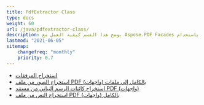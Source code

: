 ```yaml
---
title: PdfExtractor Class
type: docs
weight: 60
url: /java/pdfextractor-class/
description: يوضح هذا القسم كيفية العمل مع Aspose.PDF Facades باستخدام PdfExtractor Class.
lastmod: "2021-06-05"
sitemap:
    changefreq: "monthly"
    priority: 0.7
---
```


- [استخراج المرفقات](/pdf/java/extract-attachments/)
- [استخراج الصور من ملف PDF بالكامل إلى ملفات (واجهات)](/pdf/java/extract-images/)
- [استخراج كائنات الرسم البياني من مستند PDF (واجهات)](/pdf/java/extract-chart-objects/)
- [استخراج النص من ملف PDF بالكامل (واجهات)](/pdf/java/extract-text/)